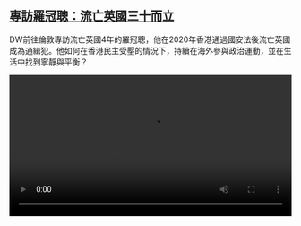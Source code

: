 <!--1718801223000-->
[專訪羅冠聰：流亡英國三十而立](https://www.dw.com/zh/%E5%B0%88%E8%A8%AA%E7%BE%85%E5%86%A0%E8%81%B0%EF%BC%9A%E6%B5%81%E4%BA%A1%E8%8B%B1%E5%9C%8B%E4%B8%89%E5%8D%81%E8%80%8C%E7%AB%8B/a-69362168)
------

<p>DW前往倫敦專訪流亡英國4年的羅冠聰，他在2020年香港通過國安法後流亡英國成為通緝犯。他如何在香港民主受壓的情況下，持續在海外參與政治運動，並在生活中找到寧靜與平衡？</small></p><video src="https://tvdownloaddw-a.akamaihd.net/Events/mp4/vdt_zh/2024/dwvgchi240614_nathawhk_01icw_AVC_1280x720.mp4" controls style="width:100%"></video>
